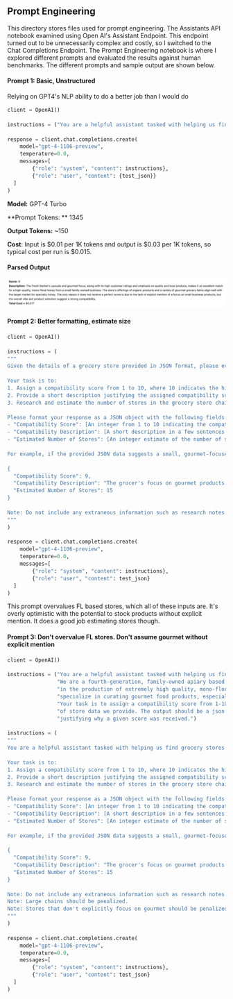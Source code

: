 ## Prompt Engineering

This directory stores files used for prompt engineering. The Assistants API notebook examined using Open AI's Assistant Endpoint. This endpoint turned out to be unnecessarily complex and costly, so I switched to the Chat Completions Endpoint. The Prompt Engineering notebook is where I explored different prompts and evaluated the results against human benchmarks. The different prompts and sample output are shown below. 

#### Prompt 1: Basic, Unstructured

Relying on GPT4's NLP ability to do a better job than I would do

```python
client = OpenAI()

instructions = ("You are a helpful assistant tasked with helping us find grocery stores to stock our honey. We are a fourth-generation, family-owned apiary based out of northern Florida that specializes in the production of extremely high quality, mono-floral honey. We are looking for grocers that specialize in curating gourmet food products, especially from small businesses such as ours. Your task is to assign a compatibility score from 1-10 to the grocery store based on the {json} of store data we provide. The output should be a json with the score and a short description justifying why a given score was received.")

response = client.chat.completions.create(
    model="gpt-4-1106-preview",
    temperature=0.0,
    messages=[
        {"role": "system", "content": instructions},
        {"role": "user", "content": {test_json}}
  ]
)
```

**Model:** GPT-4 Turbo

**Prompt Tokens: ** 1345

**Output Tokens:** ~150

**Cost**: Input is \$0.01 per 1K tokens and output is \$0.03 per 1K tokens, so typical cost per run is $0.015.

#### Parsed Output

<img src = './img/typical_output.png' width=900>

#### Prompt 2: Better formatting, estimate size

```python
client = OpenAI()

instructions = (
"""
Given the details of a grocery store provided in JSON format, please evaluate the compatibility of our fourth-generation, family-owned apiary based in northern Florida with the grocery store. Our apiary specializes in producing high-quality, mono-floral honey. We are targeting small grocers that curate gourmet food products, particularly from small businesses like ours. 

Your task is to:
1. Assign a compatibility score from 1 to 10, where 10 indicates the highest compatibility with our high-quality, mono-floral honey.
2. Provide a short description justifying the assigned compatibility score. This description should be a few sentences explaining why the grocery store is considered compatible or incompatible with our product.
3. Research and estimate the number of stores in the grocery store chain. This should be an integer value.

Please format your response as a JSON object with the following fields:
- "Compatibility Score": [An integer from 1 to 10 indicating the compatibility score]
- "Compatibility Description": [A short description in a few sentences justifying the assigned score]
- "Estimated Number of Stores": [An integer estimate of the number of stores in the chain]

For example, if the provided JSON data suggests a small, gourmet-focused grocer with a strong emphasis on supporting local small businesses, and it's part of a chain with 15 stores, your output should look something like this:

{
  "Compatibility Score": 9,
  "Compatibility Description": "The grocer's focus on gourmet products and support for local small businesses aligns well with our apiary's high-quality, mono-floral honey, making it a highly compatible partner.",
  "Estimated Number of Stores": 15
}

Note: Do not include any extraneous information such as research notes.
"""
)

response = client.chat.completions.create(
    model="gpt-4-1106-preview",
    temperature=0.0,
    messages=[
        {"role": "system", "content": instructions},
        {"role": "user", "content": test_json}
  ]
)
```

This prompt overvalues FL based stores, which all of these inputs are. It's overly optimistic with the potential to stock products without explicit mention. It does a good job estimating stores though.

#### Prompt 3: Don't overvalue FL stores. Don't assume gourmet without explicit mention

```python
client = OpenAI()

instructions = ("You are a helpful assistant tasked with helping us find grocery stores to stock our honey. "
                "We are a fourth-generation, family-owned apiary based out of northern Florida that specializes "
                "in the production of extremely high quality, mono-floral honey. We are looking for grocers that "
                "specialize in curating gourmet food products, especially from small businesses such as ours. "
                "Your task is to assign a compatibility score from 1-10 to the grocery store based on the {json} "
                "of store data we provide. The output should be a json with the score and a short description "
                "justifying why a given score was received.")

instructions = (
"""
You are a helpful assistant tasked with helping us find grocery stores to stock our honey. We are a fourth-generation, family-owned apiary based out of northern Florida that specializes in the production of extremely high quality, mono-floral honey. We are looking for grocers that specialize in curating gourmet food products, especially from small businesses such as ours.

Your task is to:
1. Assign a compatibility score from 1 to 10, where 10 indicates the highest compatibility with our high-quality, mono-floral honey.
2. Provide a short description justifying the assigned compatibility score. This description should be a few sentences explaining why the grocery store is considered compatible or incompatible with our product.
3. Research and estimate the number of stores in the grocery store chain. This should be an integer value.

Please format your response as a JSON object with the following fields:
- "Compatibility Score": [An integer from 1 to 10 indicating the compatibility score]
- "Compatibility Description": [A short description in a few sentences justifying the assigned score]
- "Estimated Number of Stores": [An integer estimate of the number of stores in the chain]

For example, if the provided JSON data suggests a small, gourmet-focused grocer with a strong emphasis on supporting local small businesses, and it's part of a chain with 15 stores, your output should look something like this:

{
  "Compatibility Score": 9,
  "Compatibility Description": "The grocer's focus on gourmet products and support for local small businesses aligns well with our apiary's high-quality, mono-floral honey, making it a highly compatible partner.",
  "Estimated Number of Stores": 15
}

Note: Do not include any extraneous information such as research notes.
Note: Large chains should be penalized.
Note: Stores that don't explicitly focus on gourmet should be penalized.
"""
)

response = client.chat.completions.create(
    model="gpt-4-1106-preview",
    temperature=0.0,
    messages=[
        {"role": "system", "content": instructions},
        {"role": "user", "content": test_json}
  ]
)
```

